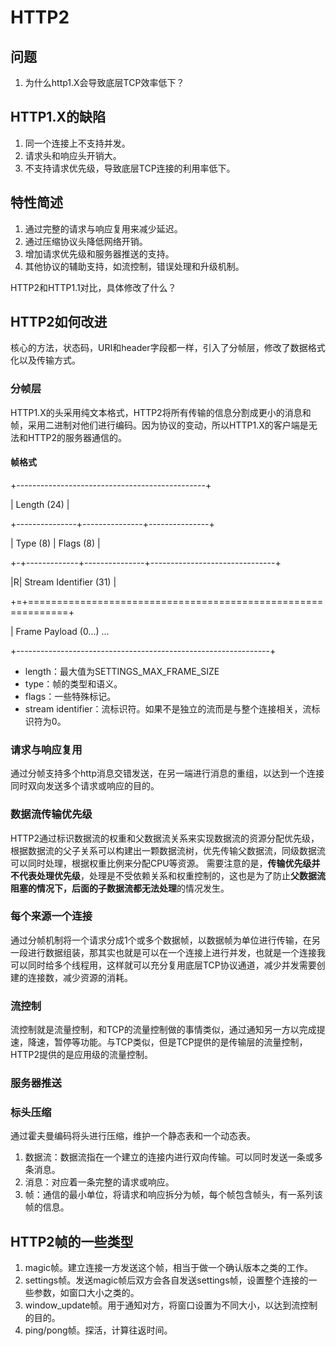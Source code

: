 # HTTP2
## 问题
1. 为什么http1.X会导致底层TCP效率低下？

## HTTP1.X的缺陷
1. 同一个连接上不支持并发。
2. 请求头和响应头开销大。
3. 不支持请求优先级，导致底层TCP连接的利用率低下。

## 特性简述
1. 通过完整的请求与响应复用来减少延迟。
2. 通过压缩协议头降低网络开销。
3. 增加请求优先级和服务器推送的支持。
4. 其他协议的辅助支持，如流控制，错误处理和升级机制。

HTTP2和HTTP1.1对比，具体修改了什么？

## HTTP2如何改进
核心的方法，状态码，URI和header字段都一样，引入了分帧层，修改了数据格式化以及传输方式。

### 分帧层
HTTP1.X的头采用纯文本格式，HTTP2将所有传输的信息分割成更小的消息和帧，采用二进制对他们进行编码。因为协议的变动，所以HTTP1.X的客户端是无法和HTTP2的服务器通信的。

#### 帧格式
 +-----------------------------------------------+

 |                 Length (24)                   |

 +---------------+---------------+---------------+

 |   Type (8)    |   Flags (8)   |

 +-+-------------+---------------+-------------------------------+

 |R|                 Stream Identifier (31)                      |

 +=+=============================================================+

 |                   Frame Payload (0...)                      ...

 +---------------------------------------------------------------+
 
* length：最大值为SETTINGS_MAX_FRAME_SIZE
* type：帧的类型和语义。
* flags：一些特殊标记。
* stream identifier：流标识符。如果不是独立的流而是与整个连接相关，流标识符为0。

### 请求与响应复用
通过分帧支持多个http消息交错发送，在另一端进行消息的重组，以达到一个连接同时双向发送多个请求或响应的目的。

### 数据流传输优先级
HTTP2通过标识数据流的权重和父数据流关系来实现数据流的资源分配优先级，根据数据流的父子关系可以构建出一颗数据流树，优先传输父数据流，同级数据流可以同时处理，根据权重比例来分配CPU等资源。
需要注意的是，**传输优先级并不代表处理优先级**，处理是不受依赖关系和权重控制的，这也是为了防止**父数据流阻塞的情况下，后面的子数据流都无法处理**的情况发生。

### 每个来源一个连接
通过分帧机制将一个请求分成1个或多个数据帧，以数据帧为单位进行传输，在另一段进行数据组装，那其实也就是可以在一个连接上进行并发，也就是一个连接我可以同时给多个线程用，这样就可以充分复用底层TCP协议通道，减少并发需要创建的连接数，减少资源的消耗。

### 流控制
流控制就是流量控制，和TCP的流量控制做的事情类似，通过通知另一方以完成提速，降速，暂停等功能。与TCP类似，但是TCP提供的是传输层的流量控制，HTTP2提供的是应用级的流量控制。

### 服务器推送


### 标头压缩
通过霍夫曼编码将头进行压缩，维护一个静态表和一个动态表。


1. 数据流：数据流指在一个建立的连接内进行双向传输。可以同时发送一条或多条消息。
2. 消息：对应着一条完整的请求或响应。
3. 帧：通信的最小单位，将请求和响应拆分为帧，每个帧包含帧头，有一系列该帧的信息。

## HTTP2帧的一些类型
1. magic帧。建立连接一方发送这个帧，相当于做一个确认版本之类的工作。
2. settings帧。发送magic帧后双方会各自发送settings帧，设置整个连接的一些参数，如窗口大小之类的。
3. window_update帧。用于通知对方，将窗口设置为不同大小，以达到流控制的目的。
4. ping/pong帧。探活，计算往返时间。


